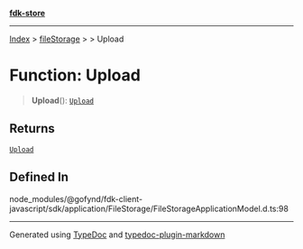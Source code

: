 [**fdk-store**](../../../README.md)
***

[Index](../../../API.md) > [fileStorage](../../README.md) > [<internal>](../README.md) > Upload

# Function: Upload

> **Upload**(): [`Upload`](../type-aliases/type-alias.Upload.md)

## Returns

[`Upload`](../type-aliases/type-alias.Upload.md)

## Defined In

node\_modules/@gofynd/fdk-client-javascript/sdk/application/FileStorage/FileStorageApplicationModel.d.ts:98

***
Generated using [TypeDoc](https://typedoc.org/) and [typedoc-plugin-markdown](https://www.npmjs.com/package/typedoc-plugin-markdown)

